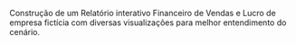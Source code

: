 Construção de um Relatório interativo Financeiro de Vendas e Lucro de empresa fictícia com diversas visualizações para melhor entendimento do cenário.
